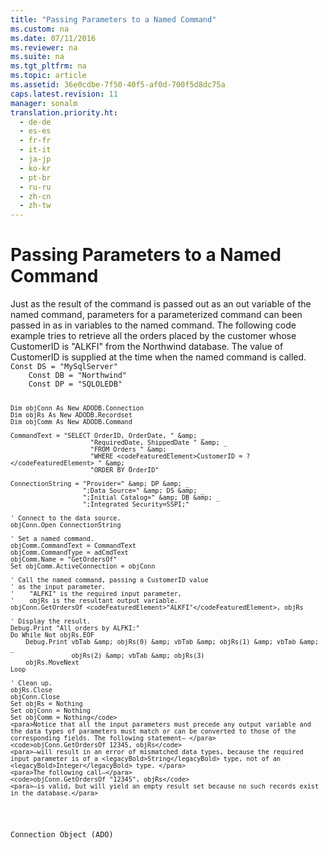 ```yaml
---
title: "Passing Parameters to a Named Command"
ms.custom: na
ms.date: 07/11/2016
ms.reviewer: na
ms.suite: na
ms.tgt_pltfrm: na
ms.topic: article
ms.assetid: 36e0cdbe-7f50-40f5-af0d-700f5d8dc75a
caps.latest.revision: 11
manager: sonalm
translation.priority.ht: 
  - de-de
  - es-es
  - fr-fr
  - it-it
  - ja-jp
  - ko-kr
  - pt-br
  - ru-ru
  - zh-cn
  - zh-tw
---
```

# Passing Parameters to a Named Command
<?xml version="1.0" encoding="utf-8"?>
<developerReferenceWithoutSyntaxDocument xmlns="http://ddue.schemas.microsoft.com/authoring/2003/5" xmlns:xlink="http://www.w3.org/1999/xlink" xmlns:xsi="http://www.w3.org/2001/XMLSchema-instance" xsi:schemaLocation="http://ddue.schemas.microsoft.com/authoring/2003/5 http://dduestorage.blob.core.windows.net/ddueschema/developer.xsd">
  <introduction>
    <para>Just as the result of the command is passed out as an <legacyItalic>out</legacyItalic> variable of the named command, parameters for a parameterized command can been passed in as <legacyItalic>in</legacyItalic> variables to the named command. </para>
    <para>The following code example tries to retrieve all the orders placed by the customer whose <legacyBold>CustomerID</legacyBold> is "ALKFI" from the Northwind database. The value of <legacyBold>CustomerID</legacyBold> is supplied at the time when the named command is called. </para>
    <code>    Const DS = "MySqlServer"
    Const DB = "Northwind"
    Const DP = "SQLOLEDB"
        
    Dim objConn As New ADODB.Connection
    Dim objRs As New ADODB.Recordset
    Dim objComm As New ADODB.Command
    
    CommandText = "SELECT OrderID, OrderDate, " &amp; _
                         "RequiredDate, ShippedDate " &amp; _
                         "FROM Orders " &amp; _
                         "WHERE <codeFeaturedElement>CustomerID = ?</codeFeaturedElement> " &amp; _
                         "ORDER BY OrderID"

    ConnectionString = "Provider=" &amp; DP &amp; _
                       ";Data Source=" &amp; DS &amp; _
                       ";Initial Catalog=" &amp; DB &amp; _
                       ";Integrated Security=SSPI;"
    
    ' Connect to the data source.
    objConn.Open ConnectionString
    
    ' Set a named command.
    objComm.CommandText = CommandText
    objComm.CommandType = adCmdText
    objComm.Name = "GetOrdersOf"
    Set objComm.ActiveConnection = objConn

    ' Call the named command, passing a CustomerID value
    ' as the input parameter. 
    '    "ALFKI" is the required input parameter,
    '    objRs is the resultant output variable.
    objConn.GetOrdersOf <codeFeaturedElement>"ALKFI"</codeFeaturedElement>, objRs
    
    ' Display the result.
    Debug.Print "All orders by ALFKI:"
    Do While Not objRs.EOF
        Debug.Print vbTab &amp; objRs(0) &amp; vbTab &amp; objRs(1) &amp; vbTab &amp; _
                    objRs(2) &amp; vbTab &amp; objRs(3)
        objRs.MoveNext
    Loop
    
    ' Clean up.
    objRs.Close
    objConn.Close
    Set objRs = Nothing
    Set objConn = Nothing
    Set objComm = Nothing</code>
    <para>Notice that all the input parameters must precede any output variable and the data types of parameters must match or can be converted to those of the corresponding fields. The following statement— </para>
    <code>objConn.GetOrdersOf 12345, objRs</code>
    <para>—will result in an error of mismatched data types, because the required input parameter is of a <legacyBold>String</legacyBold> type, not of an <legacyBold>Integer</legacyBold> type. </para>
    <para>The following call—</para>
    <code>objConn.GetOrdersOf "12345", objRs</code>
    <para>—is valid, but will yield an empty result set because no such records exist in the database.</para>
  </introduction>
  <relatedTopics>
<link xlink:href="ef6b1824-5b12-43db-89d7-8f3d13896d4d">Connection Object (ADO)</link>
</relatedTopics>
</developerReferenceWithoutSyntaxDocument>